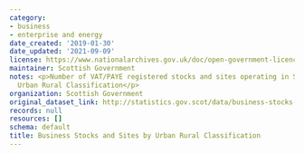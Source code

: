 ```yaml
---
category:
- business
- enterprise and energy
date_created: '2019-01-30'
date_updated: '2021-09-09'
license: https://www.nationalarchives.gov.uk/doc/open-government-licence/version/3/
maintainer: Scottish Government
notes: <p>Number of VAT/PAYE registered stocks and sites operating in Scotland by
  Urban Rural Classification</p>
organization: Scottish Government
original_dataset_link: http://statistics.gov.scot/data/business-stocks-and-sites-by-urban-rural-classification
records: null
resources: []
schema: default
title: Business Stocks and Sites by Urban Rural Classification
---
```

